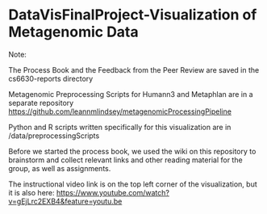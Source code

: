 # DataVisFinalProject-Visualization of Metagenomic Data 

Note:  

The Process Book and the Feedback from the Peer Review are saved in the cs6630-reports directory

Metagenomic Preprocessing Scripts for Humann3 and Metaphlan are in a separate repository 
https://github.com/leannmlindsey/metagenomicProcessingPipeline

Python and R scripts written specifically for this visualization are in /data/preprocessingScripts

Before we started the process book, we used the wiki on this repository to brainstorm and collect relevant links and other reading material for the group, as well as assignments.

The instructional video link is on the top left corner of the visualization, but it is also here:
https://www.youtube.com/watch?v=gEjLrc2EXB4&feature=youtu.be



